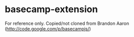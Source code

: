 # basecamp-extension

For reference only. Copied/not cloned from Brandon Aaron (http://code.google.com/p/basecampjs/)
